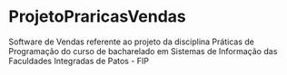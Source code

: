 # ProjetoPraricasVendas
Software de Vendas referente ao projeto da disciplina Práticas de Programação do curso de bacharelado em Sistemas de Informação das Faculdades Integradas de Patos - FIP
